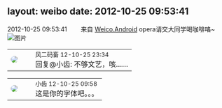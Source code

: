 layout: weibo
date: 2012-10-25 09:53:41
---
<meta name="referrer" content="no-referrer" />

2012-10-25 09:53:41  &nbsp;&nbsp;&nbsp;&nbsp;&nbsp;&nbsp; 来自 <a href="http://app.weibo.com/t/feed/l4RWD" rel="nofollow">Weico.Android</a>
opera请交大同学喝咖啡咯~  ​​​
![图片](https://ww3.sinaimg.cn/large/6d2a6003jw1dy77poglffj.jpg)

<table style="width: 100%;">
  <tr>
    <td style="width: 40px;"><img style="border-radius:50%" src="https://tva3.sinaimg.cn/crop.0.0.639.639.50/6d2a6003jw8f3idy69w2gj20hs0hrt9g.jpg?KID=imgbed,tva&Expires=1624465756&ssig=DF84T7IUa6"></td>
    <td colspan="2"><small>风二码畜 12-10-25 23:34</small><br/>回复@小齿: 不够文艺，咳……</td>
  </tr>
</table>

<table style="width: 100%;">
  <tr>
    <td style="width: 40px;"><img style="border-radius:50%" src="https://tva3.sinaimg.cn/crop.0.0.480.480.50/4d4bc111jw8ejj3t36gwaj20dc0dc769.jpg?KID=imgbed,tva&Expires=1624465756&ssig=tXjOCmdBdj"></td>
    <td colspan="2"><small>小齿 12-10-25 09:58</small><br/>这是你的字体吧。。。</td>
  </tr>
</table>
